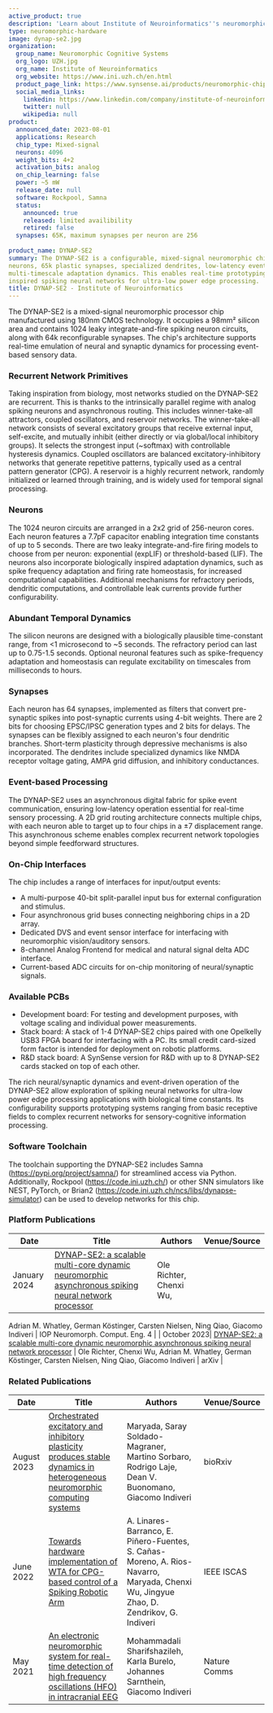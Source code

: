 ```yaml
---
active_product: true
description: 'Learn about Institute of Neuroinformatics''s neuromorphic hardware: DYNAP-SE2'
type: neuromorphic-hardware
image: dynap-se2.jpg
organization:
  group_name: Neuromorphic Cognitive Systems 
  org_logo: UZH.jpg
  org_name: Institute of Neuroinformatics
  org_website: https://www.ini.uzh.ch/en.html
  product_page_link: https://www.synsense.ai/products/neuromorphic-chip-dynap-se2/
  social_media_links:
    linkedin: https://www.linkedin.com/company/institute-of-neuroinformatics-uni-eth-zurich/
    twitter: null
    wikipedia: null
product:
  announced_date: 2023-08-01
  applications: Research
  chip_type: Mixed-signal
  neurons: 4096
  weight_bits: 4+2
  activation_bits: analog
  on_chip_learning: false
  power: ~5 mW
  release_date: null
  software: Rockpool, Samna
  status:
    announced: true
    released: limited availibility
    retired: false
  synapses: 65K, maximum synapses per neuron are 256
  
product_name: DYNAP-SE2
summary: The DYNAP-SE2 is a configurable, mixed-signal neuromorphic chip featuring 1024 
neurons, 65k plastic synapses, specialized dendrites, low-latency event routing, and 
multi-timescale adaptation dynamics. This enables real-time prototyping of biologically 
inspired spiking neural networks for ultra-low power edge processing.
title: DYNAP-SE2 - Institute of Neuroinformatics
---
```


The DYNAP-SE2 is a mixed-signal neuromorphic processor chip manufactured using 180nm CMOS technology. It occupies a 98mm² silicon area and contains 1024 leaky integrate-and-fire spiking neuron circuits, along with 64k reconfigurable synapses. The chip's architecture supports real-time emulation of neural and synaptic dynamics for processing event-based sensory data.

### Recurrent Network Primitives

Taking inspiration from biology, most networks studied on the DYNAP-SE2 are recurrent. This is thanks to the intrinsically parallel regime with analog spiking neurons and asynchronous routing. This includes winner-take-all attractors, coupled oscillators, and reservoir networks. The winner-take-all network consists of several excitatory groups that receive external input, self-excite, and mutually inhibit (either directly or via global/local inhibitory groups). It selects the strongest input (~softmax) with controllable hysteresis dynamics. Coupled oscillators are balanced excitatory-inhibitory networks that generate repetitive patterns, typically used as a central pattern generator (CPG). A reservoir is a highly recurrent network, randomly initialized or learned through training, and is widely used for temporal signal processing.

### Neurons

The 1024 neuron circuits are arranged in a 2x2 grid of 256-neuron cores. Each neuron features a 7.7pF capacitor enabling integration time constants of up to 5 seconds. There are two leaky integrate-and-fire firing models to choose from per neuron: exponential (expLIF) or threshold-based (LIF). The neurons also incorporate biologically inspired adaptation dynamics, such as spike frequency adaptation and firing rate homeostasis, for increased computational capabilities. Additional mechanisms for refractory periods, dendritic computations, and controllable leak currents provide further configurability.

### Abundant Temporal Dynamics

The silicon neurons are designed with a biologically plausible time-constant range, from <1 microsecond to ~5 seconds. The refractory period can last up to 0.75-1.5 seconds. Optional neuronal features such as spike-frequency adaptation and homeostasis can regulate excitability on timescales from milliseconds to hours.

### Synapses

Each neuron has 64 synapses, implemented as filters that convert pre-synaptic spikes into post-synaptic currents using 4-bit weights. There are 2 bits for choosing EPSC/IPSC generation types and 2 bits for delays. The synapses can be flexibly assigned to each neuron's four dendritic branches. Short-term plasticity through depressive mechanisms is also incorporated. The dendrites include specialized dynamics like NMDA receptor voltage gating, AMPA grid diffusion, and inhibitory conductances.

### Event-based Processing

The DYNAP-SE2 uses an asynchronous digital fabric for spike event communication, ensuring low-latency operation essential for real-time sensory processing. A 2D grid routing architecture connects multiple chips, with each neuron able to target up to four chips in a ±7 displacement range. This asynchronous scheme enables complex recurrent network topologies beyond simple feedforward structures.

### On-Chip Interfaces

The chip includes a range of interfaces for input/output events:

- A multi-purpose 40-bit split-parallel input bus for external configuration and stimulus.
- Four asynchronous grid buses connecting neighboring chips in a 2D array.
- Dedicated DVS and event sensor interface for interfacing with neuromorphic vision/auditory sensors.
- 8-channel Analog Frontend for medical and natural signal delta ADC interface.
- Current-based ADC circuits for on-chip monitoring of neural/synaptic signals.

### Available PCBs

- Development board: For testing and development purposes, with voltage scaling and individual power measurements.
- Stack board: A stack of 1-4 DYNAP-SE2 chips paired with one Opelkelly USB3 FPGA board for interfacing with a PC. Its small credit card-sized form factor is intended for deployment on robotic platforms.
- R&D stack board: A SynSense version for R&D with up to 8 DYNAP-SE2 cards stacked on top of each other.

The rich neural/synaptic dynamics and event-driven operation of the DYNAP-SE2 allow exploration of spiking neural networks for ultra-low power edge processing applications with biological time constants. Its configurability supports prototyping systems ranging from basic receptive fields to complex recurrent networks for sensory-cognitive information processing.

### Software Toolchain

The toolchain supporting the DYNAP-SE2 includes Samna (https://pypi.org/project/samna/) for streamlined access via Python. Additionally, Rockpool (https://code.ini.uzh.ch/) or other SNN simulators like NEST, PyTorch, or Brian2 (https://code.ini.uzh.ch/ncs/libs/dynapse-simulator) can be used to develop networks for this chip.

### Platform Publications

| Date        | Title                                                                                                                                                                                 | Authors                                                                                           | Venue/Source                      |
|-------------|---------------------------------------------------------------------------------------------------------------------------------------------------------------------------------------|---------------------------------------------------------------------------------------------------|-----------------------------------|
| January 2024| [DYNAP-SE2: a scalable multi-core dynamic neuromorphic asynchronous spiking neural network processor](https://doi.org/10.1088/2634-4386/ad1cd7)                                       | Ole Richter, Chenxi Wu,

 Adrian M. Whatley, German Köstinger, Carsten Nielsen, Ning Qiao, Giacomo Indiveri | IOP Neuromorph. Comput. Eng. 4    |
| October 2023| [DYNAP-SE2: a scalable multi-core dynamic neuromorphic asynchronous spiking neural network processor](https://arxiv.org/abs/2310.00564)                                                | Ole Richter, Chenxi Wu, Adrian M. Whatley, German Köstinger, Carsten Nielsen, Ning Qiao, Giacomo Indiveri | arXiv                             |

### Related Publications

| Date       | Title                                                                                                                                                      | Authors                                                                                                  | Venue/Source |
|------------|------------------------------------------------------------------------------------------------------------------------------------------------------------|----------------------------------------------------------------------------------------------------------|--------------|
| August 2023| [Orchestrated excitatory and inhibitory plasticity produces stable dynamics in heterogeneous neuromorphic computing systems](https://www.biorxiv.org/content/10.1101/2023.08.14.553298) | Maryada, Saray Soldado-Magraner, Martino Sorbaro, Rodrigo Laje, Dean V. Buonomano, Giacomo Indiveri      | bioRxiv      |
| June 2022  | [Towards hardware implementation of WTA for CPG-based control of a Spiking Robotic Arm](https://doi.org/10.1109/ISCAS48785.2022.9937845)                     | A. Linares-Barranco, E. Piñero-Fuentes, S. Cañas-Moreno, A. Rios-Navarro, Maryada, Chenxi Wu, Jingyue Zhao, D. Zendrikov, G. Indiveri | IEEE ISCAS   |
| May 2021   | [An electronic neuromorphic system for real-time detection of high frequency oscillations (HFO) in intracranial EEG](https://doi.org/10.1038/s41467-021-23342-2) | Mohammadali Sharifshazileh, Karla Burelo, Johannes Sarnthein, Giacomo Indiveri                              | Nature Comms |
